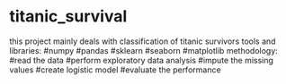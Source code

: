 # titanic_survival
this project mainly deals with classification of titanic survivors
tools and libraries:
#numpy
#pandas
#sklearn
#seaborn
#matplotlib
methodology:
#read the data
#perform exploratory data analysis
#impute the missing values 
#create logistic model
#evaluate the performance
